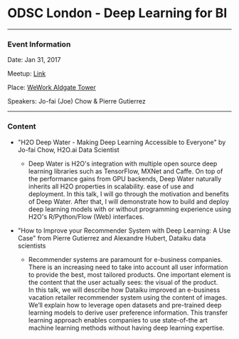 # ODSC London - Deep Learning for BI

---

### Event Information

Date: Jan 31, 2017

Meetup: [Link](https://www.meetup.com/London-ODSC/events/236398795/)

Place: [WeWork Aldgate Tower](https://www.google.com/maps?f=q&hl=en&q=+2+Leman+St,+London+E1+8FA,+London,+gb) 

Speakers: Jo-fai (Joe) Chow & Pierre Gutierrez

---

### Content

- "H2O Deep Water - Making Deep Learning Accessible to Everyone" by Jo-fai Chow, H2O.ai Data Scientist

    - Deep Water is H2O's integration with multiple open source deep learning libraries such as TensorFlow, MXNet and Caffe. On top of the performance gains from GPU backends, Deep Water naturally inherits all H2O properties in scalability. ease of use and deployment. In this talk, I will go through the motivation and benefits of Deep Water. After that, I will demonstrate how to build and deploy deep learning models with or without programming experience using H2O's R/Python/Flow (Web) interfaces.


- "How to Improve your Recommender System with Deep Learning: A Use Case" from Pierre Gutierrez and Alexandre Hubert, Dataiku data scientists

    - Recommender systems are paramount for e-business companies. There is an increasing need to take into account all user information to provide the best, most tailored products. One important element is the content that the user actually sees: the visual of the product.  
In this talk, we will describe how Dataiku improved an e-business vacation retailer recommender system using the content of images. We’ll explain how to leverage open datasets and pre-trained deep learning models to derive user preference information. This transfer learning approach enables companies to use state-of-the art machine learning methods without having deep learning expertise. 


